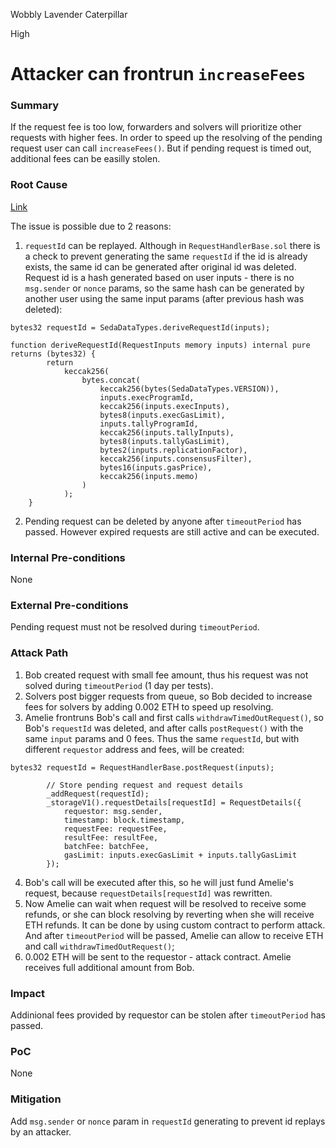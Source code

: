 Wobbly Lavender Caterpillar

High

# Attacker can frontrun `increaseFees`

### Summary

If the request fee is too low, forwarders and solvers will prioritize other requests with higher fees. In order to speed up the resolving of the pending request user can call `increaseFees()`. But if pending request is timed out, additional fees can be easilly stolen.

### Root Cause

[Link](https://github.com/sherlock-audit/2024-12-seda-protocol/blob/051b5e88a2f530792913910ebf98c50f431b1e3b/seda-evm-contracts/contracts/core/SedaCoreV1.sol#L107-L115)

The issue is possible due to 2 reasons:

1) `requestId` can be replayed. Although in `RequestHandlerBase.sol`  there is a check to prevent generating the same `requestId` if the id is already exists, the same id can be generated after original id was deleted.
Request id is a hash generated based on user inputs - there is no `msg.sender` or `nonce` params, so the same hash can be generated by another user using the same input params (after previous hash was deleted):
```solidity
bytes32 requestId = SedaDataTypes.deriveRequestId(inputs);

function deriveRequestId(RequestInputs memory inputs) internal pure returns (bytes32) {
        return
            keccak256(
                bytes.concat(
                    keccak256(bytes(SedaDataTypes.VERSION)),
                    inputs.execProgramId,
                    keccak256(inputs.execInputs),
                    bytes8(inputs.execGasLimit),
                    inputs.tallyProgramId,
                    keccak256(inputs.tallyInputs),
                    bytes8(inputs.tallyGasLimit),
                    bytes2(inputs.replicationFactor),
                    keccak256(inputs.consensusFilter),
                    bytes16(inputs.gasPrice),
                    keccak256(inputs.memo)
                )
            );
    }
```
2) Pending request can be deleted by anyone after `timeoutPeriod` has passed. However expired requests are still active and can be executed.

### Internal Pre-conditions

None

### External Pre-conditions

Pending request must not be resolved during `timeoutPeriod`.

### Attack Path

1. Bob created request with small fee amount, thus his request was not solved during `timeoutPeriod` (1 day per tests).
2. Solvers post bigger requests from queue, so Bob decided to increase fees for solvers by adding 0.002 ETH to speed up resolving.
3. Amelie frontruns Bob's call and first calls `withdrawTimedOutRequest()`, so Bob's `requestId` was deleted, and after calls `postRequest()` with the same `input` params and 0 fees. Thus the same `requestId`, but with different `requestor` address and fees, will be created:
```solidity
bytes32 requestId = RequestHandlerBase.postRequest(inputs);

        // Store pending request and request details
        _addRequest(requestId);
        _storageV1().requestDetails[requestId] = RequestDetails({ 
            requestor: msg.sender,
            timestamp: block.timestamp,
            requestFee: requestFee,
            resultFee: resultFee,
            batchFee: batchFee,
            gasLimit: inputs.execGasLimit + inputs.tallyGasLimit
        });
```
4. Bob's call will be executed after this, so he will just fund Amelie's request, because `requestDetails[requestId]` was rewritten.
5. Now Amelie can wait when request will be resolved to receive some refunds, or she can block resolving by reverting when she will receive ETH refunds. It can be done by using custom contract to perform attack. And after `timeoutPeriod` will be passed, Amelie can allow to receive ETH and call `withdrawTimedOutRequest()`;
6. 0.002 ETH will be sent to the requestor - attack contract. Amelie receives full additional amount from Bob.

### Impact

Addinional fees provided by requestor can be stolen after `timeoutPeriod` has passed.

### PoC

None

### Mitigation

Add `msg.sender` or `nonce` param in `requestId` generating to prevent id replays by an attacker.
